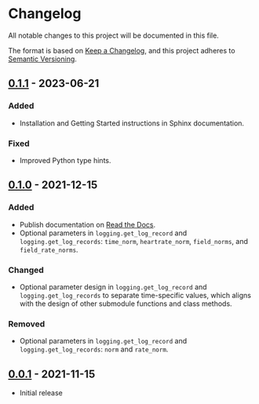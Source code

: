 # Changelog
All notable changes to this project will be documented in this file.

The format is based on [Keep a Changelog](https://keepachangelog.com/en/1.0.0/),
and this project adheres to [Semantic Versioning](https://semver.org/spec/v2.0.0.html).

## [0.1.1] - 2023-06-21

### Added
- Installation and Getting Started instructions in Sphinx documentation.

### Fixed
- Improved Python type hints.


## [0.1.0] - 2021-12-15

### Added
- Publish documentation on [Read the Docs](https://apphb-python.readthedocs.io/).
- Optional parameters in `logging.get_log_record` and `logging.get_log_records`: `time_norm`, `heartrate_norm`, `field_norms`, and `field_rate_norms`.

### Changed
- Optional parameter design in `logging.get_log_record` and `logging.get_log_records` to separate time-specific values, which aligns with the design of other submodule functions and class methods.

### Removed
- Optional parameters in `logging.get_log_record` and `logging.get_log_records`: `norm` and `rate_norm`.


## [0.0.1] - 2021-11-15

- Initial release

[0.1.1]: https://github.com/libheartbeats/apphb-python/compare/v0.1.0...v0.1.1
[0.1.0]: https://github.com/libheartbeats/apphb-python/compare/v0.0.1...v0.1.0
[0.0.1]: https://github.com/libheartbeats/apphb-python/releases/tag/v0.0.1

